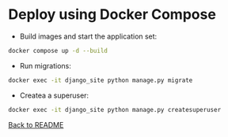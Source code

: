 # Deploy using Docker Compose

- Build images and start the application set:

```bash
docker compose up -d --build
```

- Run migrations:

```bash
docker exec -it django_site python manage.py migrate
```

- Createa a superuser:

```bash
docker exec -it django_site python manage.py createsuperuser
```

[Back to README](../README.md)

